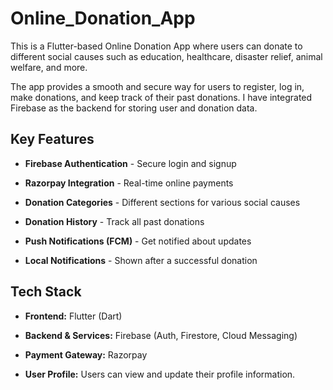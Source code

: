# Online_Donation_App 

This is a Flutter-based Online Donation App where users can donate to different social causes such as education, healthcare, disaster relief, animal welfare, and more.


The app provides a smooth and secure way for users to register, log in, make donations, and keep track of their past donations. I have integrated Firebase as the backend for storing user and donation data.


## Key Features


- **Firebase Authentication** - Secure login and signup
  
- **Razorpay Integration** - Real-time online payments
   
- **Donation Categories** - Different sections for various social causes
  
- **Donation History** - Track all past donations
  
- **Push Notifications (FCM)** - Get notified about updates
  
- **Local Notifications** - Shown after a successful donation
  

## Tech Stack


- **Frontend:** Flutter (Dart)
  
- **Backend & Services:** Firebase (Auth, Firestore, Cloud Messaging)
   
- **Payment Gateway:** Razorpay

-  **User Profile:** Users can view and update their profile information.







